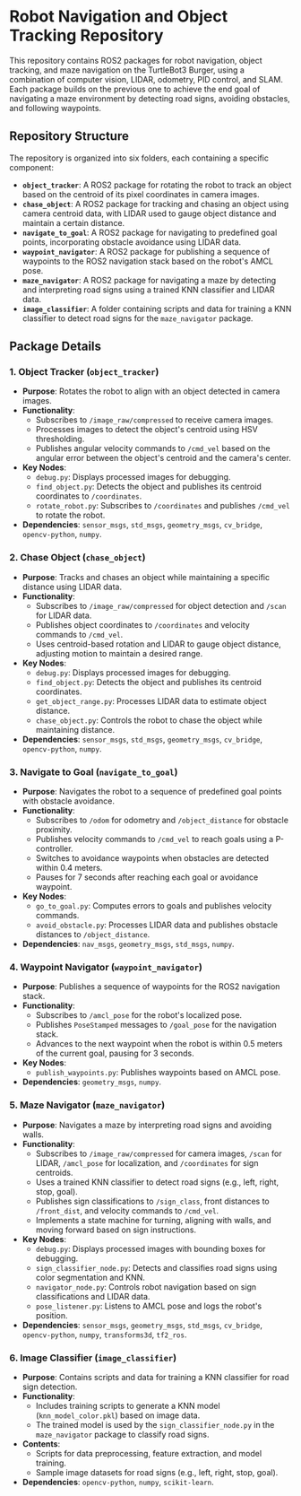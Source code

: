 # Robot Navigation and Object Tracking Repository

This repository contains ROS2 packages for robot navigation, object tracking, and maze navigation on the TurtleBot3 Burger, using a combination of computer vision, LIDAR, odometry, PID control, and SLAM. Each package builds on the previous one to achieve the end goal of navigating a maze environment by detecting road signs, avoiding obstacles, and following waypoints.

## Repository Structure

The repository is organized into six folders, each containing a specific component:

- **`object_tracker`**: A ROS2 package for rotating the robot to track an object based on the centroid of its pixel coordinates in camera images.
- **`chase_object`**: A ROS2 package for tracking and chasing an object using camera centroid data, with LIDAR used to gauge object distance and maintain a certain distance.
- **`navigate_to_goal`**: A ROS2 package for navigating to predefined goal points, incorporating obstacle avoidance using LIDAR data.
- **`waypoint_navigator`**: A ROS2 package for publishing a sequence of waypoints to the ROS2 navigation stack based on the robot's AMCL pose.
- **`maze_navigator`**: A ROS2 package for navigating a maze by detecting and interpreting road signs using a trained KNN classifier and LIDAR data.
- **`image_classifier`**: A folder containing scripts and data for training a KNN classifier to detect road signs for the `maze_navigator` package.

## Package Details

### 1. Object Tracker (`object_tracker`)
- **Purpose**: Rotates the robot to align with an object detected in camera images.
- **Functionality**:
  - Subscribes to `/image_raw/compressed` to receive camera images.
  - Processes images to detect the object's centroid using HSV thresholding.
  - Publishes angular velocity commands to `/cmd_vel` based on the angular error between the object's centroid and the camera's center.
- **Key Nodes**:
  - `debug.py`: Displays processed images for debugging.
  - `find_object.py`: Detects the object and publishes its centroid coordinates to `/coordinates`.
  - `rotate_robot.py`: Subscribes to `/coordinates` and publishes `/cmd_vel` to rotate the robot.
- **Dependencies**: `sensor_msgs`, `std_msgs`, `geometry_msgs`, `cv_bridge`, `opencv-python`, `numpy`.

### 2. Chase Object (`chase_object`)
- **Purpose**: Tracks and chases an object while maintaining a specific distance using LIDAR data.
- **Functionality**:
  - Subscribes to `/image_raw/compressed` for object detection and `/scan` for LIDAR data.
  - Publishes object coordinates to `/coordinates` and velocity commands to `/cmd_vel`.
  - Uses centroid-based rotation and LIDAR to gauge object distance, adjusting motion to maintain a desired range.
- **Key Nodes**:
  - `debug.py`: Displays processed images for debugging.
  - `find_object.py`: Detects the object and publishes its centroid coordinates.
  - `get_object_range.py`: Processes LIDAR data to estimate object distance.
  - `chase_object.py`: Controls the robot to chase the object while maintaining distance.
- **Dependencies**: `sensor_msgs`, `std_msgs`, `geometry_msgs`, `cv_bridge`, `opencv-python`, `numpy`.

### 3. Navigate to Goal (`navigate_to_goal`)
- **Purpose**: Navigates the robot to a sequence of predefined goal points with obstacle avoidance.
- **Functionality**:
  - Subscribes to `/odom` for odometry and `/object_distance` for obstacle proximity.
  - Publishes velocity commands to `/cmd_vel` to reach goals using a P-controller.
  - Switches to avoidance waypoints when obstacles are detected within 0.4 meters.
  - Pauses for 7 seconds after reaching each goal or avoidance waypoint.
- **Key Nodes**:
  - `go_to_goal.py`: Computes errors to goals and publishes velocity commands.
  - `avoid_obstacle.py`: Processes LIDAR data and publishes obstacle distances to `/object_distance`.
- **Dependencies**: `nav_msgs`, `geometry_msgs`, `std_msgs`, `numpy`.

### 4. Waypoint Navigator (`waypoint_navigator`)
- **Purpose**: Publishes a sequence of waypoints for the ROS2 navigation stack.
- **Functionality**:
  - Subscribes to `/amcl_pose` for the robot's localized pose.
  - Publishes `PoseStamped` messages to `/goal_pose` for the navigation stack.
  - Advances to the next waypoint when the robot is within 0.5 meters of the current goal, pausing for 3 seconds.
- **Key Nodes**:
  - `publish_waypoints.py`: Publishes waypoints based on AMCL pose.
- **Dependencies**: `geometry_msgs`, `numpy`.

### 5. Maze Navigator (`maze_navigator`)
- **Purpose**: Navigates a maze by interpreting road signs and avoiding walls.
- **Functionality**:
  - Subscribes to `/image_raw/compressed` for camera images, `/scan` for LIDAR, `/amcl_pose` for localization, and `/coordinates` for sign centroids.
  - Uses a trained KNN classifier to detect road signs (e.g., left, right, stop, goal).
  - Publishes sign classifications to `/sign_class`, front distances to `/front_dist`, and velocity commands to `/cmd_vel`.
  - Implements a state machine for turning, aligning with walls, and moving forward based on sign instructions.
- **Key Nodes**:
  - `debug.py`: Displays processed images with bounding boxes for debugging.
  - `sign_classifier_node.py`: Detects and classifies road signs using color segmentation and KNN.
  - `navigator_node.py`: Controls robot navigation based on sign classifications and LIDAR data.
  - `pose_listener.py`: Listens to AMCL pose and logs the robot's position.
- **Dependencies**: `sensor_msgs`, `geometry_msgs`, `std_msgs`, `cv_bridge`, `opencv-python`, `numpy`, `transforms3d`, `tf2_ros`.

### 6. Image Classifier (`image_classifier`)
- **Purpose**: Contains scripts and data for training a KNN classifier for road sign detection.
- **Functionality**:
  - Includes training scripts to generate a KNN model (`knn_model_color.pkl`) based on image data.
  - The trained model is used by the `sign_classifier_node.py` in the `maze_navigator` package to classify road signs.
- **Contents**:
  - Scripts for data preprocessing, feature extraction, and model training.
  - Sample image datasets for road signs (e.g., left, right, stop, goal).
- **Dependencies**: `opencv-python`, `numpy`, `scikit-learn`.